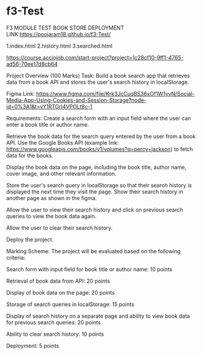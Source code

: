 # f3-Test
F3 MODULE TEST BOOK STORE DEPLOYMENT LINK:https://poojaram18.github.io/f3-Test/


1.index.html
2.history.html
3.searched.html


https://course.acciojob.com/start-project?project=1c28cf10-9ff1-4765-ad56-70ee17d8cb64

Project Overview (100 Marks) Task: Build a book search app that retrieves data from a book API and stores the user's search history in localStorage.

Figma Link: https://www.figma.com/file/Krk3JcCuqBS36xOf1W1yvN/Social-Media-App-Using-Cookies-and-Session-Storage?node-id=0%3A1&t=vY1RTGrI4VPOLt8c-1

Requirements: Create a search form with an input field where the user can enter a book title or author name.

Retrieve the book data for the search query entered by the user from a book API. Use the Google Books API (example link: https://www.googleapis.com/books/v1/volumes?q=percy+jackson) to fetch data for the books.

Display the book data on the page, including the book title, author name, cover image, and other relevant information.

Store the user's search query in localStorage so that their search history is displayed the next time they visit the page. Show their search history in another page as shown in the figma.

Allow the user to view their search history and click on previous search queries to view the book data again.

Allow the user to clear their search history.

Deploy the project.

Marking Scheme: The project will be evaluated based on the following criteria:

Search form with input field for book title or author name: 10 points

Retrieval of book data from API: 20 points

Display of book data on the page: 20 points

Storage of search queries in localStorage: 15 points

Display of search history on a separate page and ability to view book data for previous search queries: 20 points

Ability to clear search history: 10 points

Deployment: 5 points
